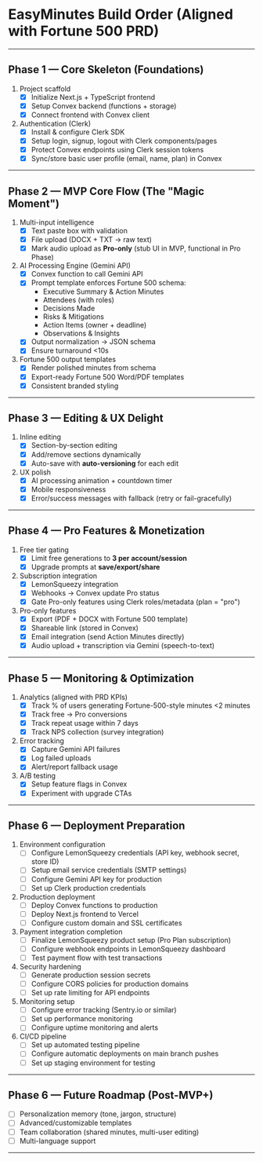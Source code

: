 # EasyMinutes Build Order (Aligned with Fortune 500 PRD)

---

## Phase 1 — Core Skeleton (Foundations)
1. Project scaffold
   - [x] Initialize Next.js + TypeScript frontend
   - [x] Setup Convex backend (functions + storage)
   - [x] Connect frontend with Convex client
2. Authentication (Clerk)
   - [x] Install & configure Clerk SDK
   - [x] Setup login, signup, logout with Clerk components/pages
   - [x] Protect Convex endpoints using Clerk session tokens
   - [x] Sync/store basic user profile (email, name, plan) in Convex

---

## Phase 2 — MVP Core Flow (The "Magic Moment")
1. Multi-input intelligence
   - [x] Text paste box with validation
   - [x] File upload (DOCX + TXT → raw text)
   - [x] Mark audio upload as **Pro-only** (stub UI in MVP, functional in Pro Phase)
2. AI Processing Engine (Gemini API)
   - [x] Convex function to call Gemini API
   - [x] Prompt template enforces Fortune 500 schema:
       - Executive Summary & Action Minutes
       - Attendees (with roles)
       - Decisions Made
       - Risks & Mitigations
       - Action Items (owner + deadline)
       - Observations & Insights
   - [x] Output normalization → JSON schema
   - [x] Ensure turnaround <10s
3. Fortune 500 output templates
   - [x] Render polished minutes from schema
   - [x] Export-ready Fortune 500 Word/PDF templates
   - [x] Consistent branded styling

---

## Phase 3 — Editing & UX Delight
1. Inline editing
   - [x] Section-by-section editing
   - [x] Add/remove sections dynamically
   - [x] Auto-save with **auto-versioning** for each edit
2. UX polish
   - [x] AI processing animation + countdown timer
   - [x] Mobile responsiveness
   - [x] Error/success messages with fallback (retry or fail-gracefully)

---

## Phase 4 — Pro Features & Monetization
1. Free tier gating
   - [x] Limit free generations to **3 per account/session**
   - [x] Upgrade prompts at **save/export/share**
2. Subscription integration
   - [x] LemonSqueezy integration
   - [x] Webhooks → Convex update Pro status
   - [x] Gate Pro-only features using Clerk roles/metadata (plan = "pro")
3. Pro-only features
   - [x] Export (PDF + DOCX with Fortune 500 template)
   - [x] Shareable link (stored in Convex)
   - [x] Email integration (send Action Minutes directly)
   - [x] Audio upload + transcription via Gemini (speech-to-text)

---

## Phase 5 — Monitoring & Optimization
1. Analytics (aligned with PRD KPIs)
   - [x] Track % of users generating Fortune-500-style minutes <2 minutes
   - [x] Track free → Pro conversions
   - [x] Track repeat usage within 7 days
   - [x] Track NPS collection (survey integration)
2. Error tracking
   - [x] Capture Gemini API failures
   - [x] Log failed uploads
   - [x] Alert/report fallback usage
3. A/B testing
   - [x] Setup feature flags in Convex
   - [x] Experiment with upgrade CTAs

---

## Phase 6 — Deployment Preparation
1. Environment configuration
   - [ ] Configure LemonSqueezy credentials (API key, webhook secret, store ID)
   - [ ] Setup email service credentials (SMTP settings)
   - [ ] Configure Gemini API key for production
   - [ ] Set up Clerk production credentials
2. Production deployment
   - [ ] Deploy Convex functions to production
   - [ ] Deploy Next.js frontend to Vercel
   - [ ] Configure custom domain and SSL certificates
3. Payment integration completion
   - [ ] Finalize LemonSqueezy product setup (Pro Plan subscription)
   - [ ] Configure webhook endpoints in LemonSqueezy dashboard
   - [ ] Test payment flow with test transactions
4. Security hardening
   - [ ] Generate production session secrets
   - [ ] Configure CORS policies for production domains
   - [ ] Set up rate limiting for API endpoints
5. Monitoring setup
   - [ ] Configure error tracking (Sentry.io or similar)
   - [ ] Set up performance monitoring
   - [ ] Configure uptime monitoring and alerts
6. CI/CD pipeline
   - [ ] Set up automated testing pipeline
   - [ ] Configure automatic deployments on main branch pushes
   - [ ] Set up staging environment for testing

---

## Phase 6 — Future Roadmap (Post-MVP+)
- [ ] Personalization memory (tone, jargon, structure)
- [ ] Advanced/customizable templates
- [ ] Team collaboration (shared minutes, multi-user editing)
- [ ] Multi-language support

---

